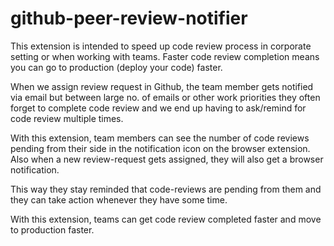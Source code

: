 # github-peer-review-notifier


This extension is intended to speed up code review process in corporate setting or when working with teams.
Faster code review completion means you can go to production (deploy your code) faster.

When we assign review request in Github, the team member gets notified via email but between large no. of emails or other work priorities they often forget to complete code review and we end up having to ask/remind for code review multiple times.

With this extension, team members can see the number of code reviews pending from their side in the notification icon on the browser extension. 
Also when a new review-request gets assigned, they will also get a browser notification.

This way they stay reminded that code-reviews are pending from them and they can take action whenever they have some time.

With this extension, teams can get code review completed faster and move to production faster.
